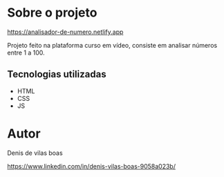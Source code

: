 # Sobre o projeto

https://analisador-de-numero.netlify.app

Projeto feito na plataforma curso em vídeo, consiste em analisar números entre 1 a 100.

## Tecnologias utilizadas

- HTML
- CSS
- JS

# Autor

Denis de vilas boas

https://www.linkedin.com/in/denis-vilas-boas-9058a023b/

